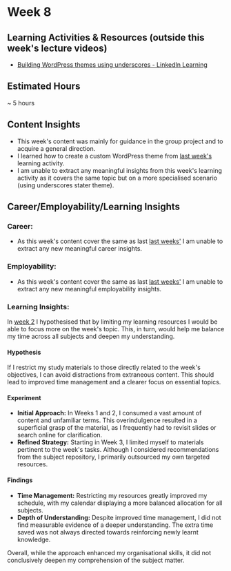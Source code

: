 # Week 8

## Learning Activities & Resources (outside this week's lecture videos)
- [Building WordPress themes using underscores - LinkedIn Learning](https://www.linkedin.com/learning/wordpress-building-themes-from-scratch-using-underscores-2/welcome)

## Estimated Hours
~ 5 hours

## Content Insights
- This week's content was mainly for guidance in the group project and to acquire a general direction.
- I learned how to create a custom WordPress theme from [last week's](./week07_journal.md) learning activity.
- I am unable to extract any meaningful insights from this week's learning activity as it covers the same topic but on a more specialised scenario (using underscores stater theme).

## Career/Employability/Learning Insights

### Career:
- As this week's content cover the same as last [last weeks'](./week07_journal.md) I am unable to extract any new meaningful career insights.
### Employability:
- As this week's content cover the same as last [last weeks'](./week07_journal.md) I am unable to extract any new meaningful employability insights.

### Learning Insights:

In [week 2](week02_journal.md) I hypothesised that by limiting my learning resources I would be able to focus more on the week's topic. This, in turn, would help me balance my time across all subjects and deepen my understanding.

#### Hypothesis
If I restrict my study materials to those directly related to the week's objectives, I can avoid distractions from extraneous content. This should lead to improved time management and a clearer focus on essential topics.

#### Experiment
- **Initial Approach:** In Weeks 1 and 2, I consumed a vast amount of content and unfamiliar terms. This overindulgence resulted in a superficial grasp of the material, as I frequently had to revisit slides or search online for clarification.
- **Refined Strategy:** Starting in Week 3, I limited myself to materials pertinent to the week's tasks. Although I considered recommendations from the subject repository, I primarily outsourced my own targeted resources.

#### Findings
- **Time Management:** Restricting my resources greatly improved my schedule, with my calendar displaying a more balanced allocation for all subjects.
- **Depth of Understanding:** Despite improved time management, I did not find measurable evidence of a deeper understanding. The extra time saved was not always directed towards reinforcing newly learnt knowledge.

Overall, while the approach enhanced my organisational skills, it did not conclusively deepen my comprehension of the subject matter.